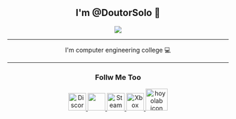 </div>
	<h2 align=center> 
		I'm @DoutorSolo 🤖 
	</h2>

<div align="center">
	<img src = "https://cdn.leonardo.ai/users/4ca3dbe5-820e-447b-aecc-ffb603540e48/generations/792a051e-dbe3-46c7-bd43-a75b400e46a6/AlbedoBase_XL_a_beautiful_white_kitten_playing_in_the_snow_pin_0.jpg" />


<hr>

<p align=center> 
	I'm computer engineering college 💻 
</p>

<hr>

<p align=center>
	<h3>	Follw Me Too	</h3>
</p>

<div align=center>
	<a href = "https://discord.com/channels/989166677390426132/1180929467464556564" >
                <img src = "https://github.com/DoutorSolo/DoutorSolo/assets/132822901/ec819b38-d12c-4c49-9ab3-d48ef3f4a6a7" alt="Discord	icon" 	height="40"/> 
	</a>
	<a href = "https://app.leonardo.ai/profile/Doutor_Solo">
      		<img src = "https://media.discordapp.net/attachments/539880235257298966/1180530727431966811/3_Sem_Titulo_20231202122700_agora_vai.png?        ex=657dc1ea&is=656b4cea&hm=61090bba42a4173d013778d600399a2a3ba295ac688c2fbb87070f12c3ad33ac&=&format=webp&quality=lossless&width=500&height=500" 
			height="40"> 
        </a>
	<a href= "https://steamcommunity.com/profiles/76561199479132119/">
                <img src = "https://logosdownload.com/logo/Steam-Icon-logo-big.png" 										alt="Steam 		icon" 	height="40" /> 
	</a>
	<a href = "https://account.xbox.com/pt-br/profile?gamertag=Doutor%20Solo">
                <img src = "https://github.com/DoutorSolo/DoutorSolo/assets/132822901/37b70879-69a1-4290-8b72-c6240f00d8e3" alt="Xbox		icon" 	height="40" />
	</a>
	<a href = "https://www.hoyolab.com/accountCenter/postList?id=299038211" >
                <img src = "https://cdn141.picsart.com/2b30e4c1-ab13-4934-99e0-1f947119fefd/374756652007211.png" 			alt="hoyolab 	icon" 	height="50" />
	</a>
</div>











<!--




</div>
</td>
    <td>
		<h3 align=top>Creative</h3>
			<div align=center>
  
  <img src = "https://github.com/DoutorSolo/DoutorSolo/assets/132822901/0aacb41d-d132-4558-ad5b-ecb64a438e34" alt="Blender icon" 			height="40" /> <br><br>
  <img src = "https://freefilehippo.com/wp-content/uploads/2020/11/gamemaker-studio-2-logo.png"               alt="gamemakerstudio logo" 	height="40" />

</div></td>
    <td>
		<h3 align=center>Drawing and editing</h3>
			<div align=center>
  
  <img src = "https://lh3.googleusercontent.com/EWyXSIExk317d5TxiWgA8A3mVRBiEdIpX0E7Yu3ghBOZDhlar34ewJdeVuiD40s1uok=w300"                        height="50" alt="Ibis paint X" />
  <img src = "https://image.winudf.com/v2/image1/Y29tLmxlbW9uLmx2b3ZlcnNlYXNfaWNvbl8xNjYwMjE4OTc4XzA1NA/icon.png?w=80&fakeurl=1"                 height="50">
  

</div>
	</td>
  </tr>
</table>



